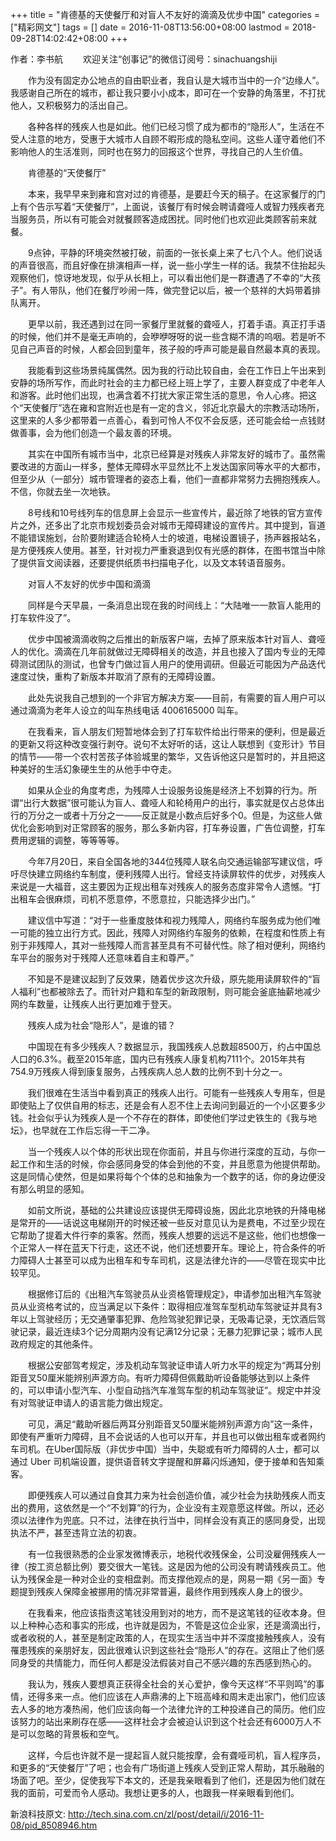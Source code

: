 +++
title = "肯德基的天使餐厅和对盲人不友好的滴滴及优步中国"
categories = ["精彩网文"]
tags = []
date = 2016-11-08T13:56:00+08:00
lastmod = 2018-09-28T14:02:42+08:00
+++



作者：李书航
　　欢迎关注“创事记”的微信订阅号：sinachuangshiji

　　作为没有固定办公地点的自由职业者，我自认是大城市当中的一介“边缘人”。我感谢自己所在的城市，都让我只要小小成本，即可在一个安静的角落里，不打扰他人，又积极努力的活出自己。

　　各种各样的残疾人也是如此。他们已经习惯了成为都市的“隐形人”，生活在不受人注意的地方，受惠于大城市人自顾不暇形成的隐私空间。这些人谨守着他们不影响他人的生活准则，同时也在努力的回报这个世界，寻找自己的人生价值。

　　肯德基的“天使餐厅”

　　本来，我早早来到雍和宫对过的肯德基，是要赶今天的稿子。在这家餐厅的门上有个告示写着“天使餐厅”，上面说，该餐厅有时候会聘请聋哑人或智力残疾者充当服务员，所以有可能会对就餐顾客造成困扰。同时他们也欢迎此类顾客前来就餐。

　　9点钟，平静的环境突然被打破，前面的一张长桌上来了七八个人。他们说话的声音很高，而且好像在排演相声一样，说一些小学生一样的话。我禁不住抬起头观察他们，惊讶地发现，似乎从长相上，可以看出他们是一群遭遇了不幸的“大孩子”。有人带队，他们在餐厅吵闹一阵，做完登记以后，被一个慈祥的大妈带着排队离开。

　　更早以前，我还遇到过在同一家餐厅里就餐的聋哑人，打着手语。真正打手语的时候，他们并不是毫无声响的，会咿咿呀呀的说一些含糊不清的呜咽。若是听不见自己声音的时候，人都会回到童年，孩子般的呼声可能是最自然最本真的表现。

　　我能看到这些场景纯属偶然。因为我的行动比较自由，会在工作日上午出来到安静的场所写作，而此时社会的主力都已经上班上学了，主要人群变成了中老年人和游客。此时他们出现，也满含着不打扰大家正常生活的意思，令人心疼。把这个“天使餐厅”选在雍和宫附近也是有一定的含义，邻近北京最大的宗教活动场所，这里来的人多少都带着一点善心，看到可怜人不仅不会反感，还可能会给一点钱财做善事，会为他们创造一个最友善的环境。

　　其实在中国所有城市当中，北京已经算是对残疾人非常友好的城市了。虽然需要改进的方面山一样多，整体无障碍水平显然比不上发达国家同等水平的大都市，但至少从（一部分）城市管理者的姿态上看，他们一直都非常努力去拥抱残疾人。不信，你就去坐一次地铁。

　　8号线和10号线列车的信息屏上会显示一些宣传片，最近除了地铁的官方宣传片之外，还多出了北京市规划委员会对城市无障碍建设的宣传片。其中提到，盲道不能错误施划，台阶要附建适合轮椅人士的坡道，电梯设置镜子，扬声器报站名，是方便残疾人使用。甚至，针对视力严重衰退到仅有光感的群体，在图书馆当中除了提供盲文阅读器，还要提供纸质书扫描电子化，以及文本转语音服务。

　　对盲人不友好的优步中国和滴滴

　　同样是今天早晨，一条消息出现在我的时间线上：“大陆唯一一款盲人能用的打车软件没了”。

　　优步中国被滴滴收购之后推出的新版客户端，去掉了原来版本针对盲人、聋哑人的优化。滴滴在几年前就做过无障碍相关的改造，并且也接入了国内专业的无障碍测试团队的测试，也曾专门做过盲人用户的使用调研。但最近可能因为产品迭代速度过快，重构了新版本并取消了原有的无障碍设置。

　　此处先说我自己想到的一个非官方解决方案——目前，有需要的盲人用户可以通过滴滴为老年人设立的叫车热线电话 4006165000 叫车。

　　在我看来，盲人朋友们短暂地体会到了打车软件给出行带来的便利，但是最近的更新又将这种改变强行剥夺。说句不太好听的话，这让人联想到《变形计》节目的情节——带一个农村苦孩子体验城里的繁华，又告诉他这只是暂时的，并且把这种美好的生活幻象硬生生的从他手中夺走。

　　如果从企业的角度考虑，为残障人士设服务设施是经济上不划算的行为。所谓“出行大数据”很可能认为盲人、聋哑人和轮椅用户的出行，事实就是仅占总体出行的万分之一或者十万分之一——反正就是小数点后好多个0。但是，为这些人做优化会影响到对正常顾客的服务，那么多新内容，打车券设置，广告位调整，打车费用逻辑的调整，等等等等。

　　今年7月20日，来自全国各地的344位残障人联名向交通运输部写建议信，呼吁尽快建立网络约车制度，便利残障人出行。曾经支持读屏软件的优步，对残疾人来说是一大福音，这主要因为正规出租车对残疾人的服务态度非常令人遗憾。“打出租车会很麻烦，司机不愿意停，不愿意拉，只能选择少出门。”

　　建议信中写道：“对于一些重度肢体和视力残障人，网络约车服务成为他们唯一可能的独立出行方式。因此，残障人对网络约车服务的依赖，在程度和性质上有别于非残障人，其对一些残障人而言甚至具有不可替代性。除了相对便利，网络约车平台的服务对于残障人还意味着自主和尊严。”

　　不知是不是建议起到了反效果，随着优步这次升级，原先能用读屏软件的“盲人福利”也都被除去了。而针对户籍和车型的新政限制，则可能会釜底抽薪地减少网约车数量，让残疾人出行更加难于登天。

　　残疾人成为社会“隐形人”，是谁的错？

　　中国现在有多少残疾人？数据显示，我国残疾人总数超8500万，约占中国总人口的6.3%。截至2015年底，国内已有残疾人康复机构7111个。2015年共有754.9万残疾人得到康复服务，占残疾病人总人数的比例不到十分之一。

　　我们很难在生活当中看到真正的残疾人出行。可能有一些残疾人专用车，但是即使贴上了仅供自用的标志，还是会有人忍不住上去询问到最近的一个小区要多少钱。社会似乎认为残疾人是一个不存在的群体，即使他们学过史铁生的《我与地坛》，也早就在工作后忘得一干二净。

　　当一个残疾人以个体的形状出现在你面前，并且与你进行深度的互动，与你一起工作和生活的时候，你会感同身受的体会到他的不变，并且愿意为他提供帮助。这是同情心使然，但是如果将每个个体的总和抽象为一个数字的话，你的身边便没有那么明显的感知。

　　如前文所说，基础的公共建设应该提供无障碍设施，因此北京地铁的升降电梯是常开的——话说这电梯刚开的时候还被一些反对意见认为是费电，不过至少现在它帮助了提着大件行李的乘客。然而，残疾人想要的远远不是这些，他们也想像一个正常人一样在蓝天下行走，这还不说，他们还想要开车。理论上，符合条件的听力障碍人士甚至可以成为出租车和专车司机，这是法律允许的——尽管在现实中比较罕见。

　　根据修订后的《出租汽车驾驶员从业资格管理规定》，申请参加出租汽车驾驶员从业资格考试的，应当满足以下条件：取得相应准驾车型机动车驾驶证并具有3年以上驾驶经历；无交通肇事犯罪、危险驾驶犯罪记录，无吸毒记录，无饮酒后驾驶记录，最近连续3个记分周期内没有记满12分记录；无暴力犯罪记录；城市人民政府规定的其他条件。

　　根据公安部驾考规定，涉及机动车驾驶证申请人听力水平的规定为“两耳分别距音叉50厘米能辨别声源方向。有听力障碍但佩戴助听设备能够达到以上条件的，可以申请小型汽车、小型自动挡汽车准驾车型的机动车驾驶证”。规定中并没有对驾驶证申请人的语言能力做出规定。

　　可见，满足“戴助听器后两耳分别距音叉50厘米能辨别声源方向”这一条件，即使有严重听力障碍，且不会说话的人也可以开车，并且也可以做出租车或者网约车司机。在Uber国际版（非优步中国）当中，失聪或有听力障碍的人士，都可以通过 Uber 司机端设置，提供语音转文字提醒和屏幕闪烁通知，便于接单和告知乘客。

　　即便残疾人可以通过自食其力来为社会创造价值，减少社会为扶助残疾人而支出的费用，这依然是一个“不划算”的行为，企业没有主观意愿这样做。所以，还必须以法律作为兜底。只不过，法律在执行当中，同样会没有真正的感同身受，出现执法不严，甚至违背立法的初衷。

　　有一位我很熟悉的企业家发微博表示，地税代收残保金，公司没雇佣残疾人一律（按工资总额比例）要交很大一笔钱。这是因为他的公司没有聘请残疾员工。他认为残保金是一种对企业的变相盘剥。而支撑他观点的是，网易一期《另一面》专题提到残疾人保障金被挪用的情况非常普遍，最终作用到残疾人身上的很少。

　　在我看来，他应该指责这笔钱没用到对的地方，而不是这笔钱的征收本身。但以上种种心态和事实的形成，也许就是因为，不管是这位企业家，还是滴滴出行，或者收税的人，甚至是制定政策的人，在现实生活当中并不深度接触残疾人，没有罹患残疾的亲朋好友，因此很难认识到这些社会“隐形人”的存在。这阻止了他们感同身受的共情能力，而任何人都是没法假装对自己不感兴趣的东西感到热心的。

　　我认为，残疾人要想真正获得全社会的关心爱护，像今天这样“不平则鸣”的事情，还得多来一点。他们应该在人声鼎沸的上下班高峰和周末走出家门，他们应该去人多的地方凑热闹，他们应该向每一个法律允许的工种投递自己的简历。他们应该努力的站出来刷存在感——这样社会才会被迫认识到这个社会还有6000万人不是可以忽略的背景板和空气。

　　这样，今后也许就不是一提起盲人就只能按摩，会有聋哑司机，盲人程序员，和更多的“天使餐厅”了吧；也会有广场街道上残疾人受到正常人帮助，其乐融融的场面了吧。至少，促使我写下本文的，还是我亲眼看到了他们，还是因为他们就在我的面前，可爱而令人感动。我想让更多的人，也跟我一样亲眼看到他们。


新浪科技原文: http://tech.sina.com.cn/zl/post/detail/i/2016-11-08/pid_8508946.htm

